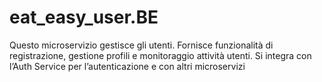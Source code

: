 # eat_easy_user.BE
Questo microservizio gestisce gli utenti. Fornisce funzionalità di registrazione, gestione profili e monitoraggio attività utenti. Si integra con l’Auth Service per l’autenticazione e con altri microservizi
